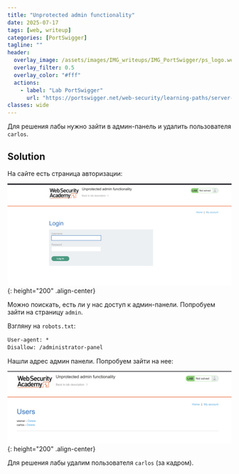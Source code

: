 ```yaml
---
title: "Unprotected admin functionality"
date: 2025-07-17
tags: [web, writeup]  
categories: [PortSwigger]
tagline: ""
header:
  overlay_image: /assets/images/IMG_writeups/IMG_PortSwigger/ps_logo.webp
  overlay_filter: 0.5 
  overlay_color: "#fff"
  actions:
    - label: "Lab PortSwigger"
      url: "https://portswigger.net/web-security/learning-paths/server-side-vulnerabilities-apprentice/access-control-apprentice/access-control/lab-unprotected-admin-functionality"
classes: wide
---
```


Для решения лабы нужно зайти в админ-панель и удалить пользователя `carlos`.

## Solution

На сайте есть страница авторизации:

![IMG](/assets/images/IMG_writeups/IMG_PortSwigger/IMG_access_control/IMG_Unprotected_admin_functionality/1.png){: height="200" .align-center}

Можно поискать, есть ли у нас доступ к админ-панели. Попробуем зайти на страницу `admin`.

Взгляну на `robots.txt`:

```html
User-agent: *
Disallow: /administrator-panel
```

Нашли адрес админ панели. Попробуем зайти на нее:

![IMG](/assets/images/IMG_writeups/IMG_PortSwigger/IMG_access_control/IMG_Unprotected_admin_functionality/2.png){: height="200" .align-center}

Для решения лабы удалим пользователя `carlos` (за кадром).